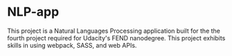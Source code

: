 # NLP-app
 This project is a Natural Languages Processing application built for the the fourth project required for Udacity's FEND nanodegree. This project exhibits skills in using webpack, SASS, and web APIs.
